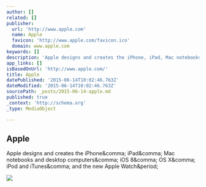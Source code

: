 ```yaml
---
author: []
related: []
publisher:
  url: 'http://www.apple.com'
  name: Apple
  favicon: 'http://www.apple.com/favicon.ico'
  domain: www.apple.com
keywords: []
description: 'Apple designs and creates the iPhone, iPad, Mac notebooks and desktop computers, iOS 8, OS X, iPod and iTunes, and the new Apple Watch.'
app_links: []
isBasedOnUrl: 'http://www.apple.com/'
title: Apple
datePublished: '2015-06-14T10:02:46.763Z'
dateModified: '2015-06-14T10:02:46.763Z'
sourcePath: _posts/2015-06-14-apple.md
published: true
_context: 'http://schema.org'
_type: MediaObject

---
```

<article style=""><h1>Apple</h1><p>Apple designs and creates the iPhone&amp;comma; iPad&amp;comma; Mac notebooks and desktop computers&amp;comma; iOS 8&amp;comma; OS X&amp;comma; iPod and iTunes&amp;comma; and the new Apple Watch&amp;period;</p><img src="http://images.apple.com/home/images/og.jpg?201505192224" /></article>